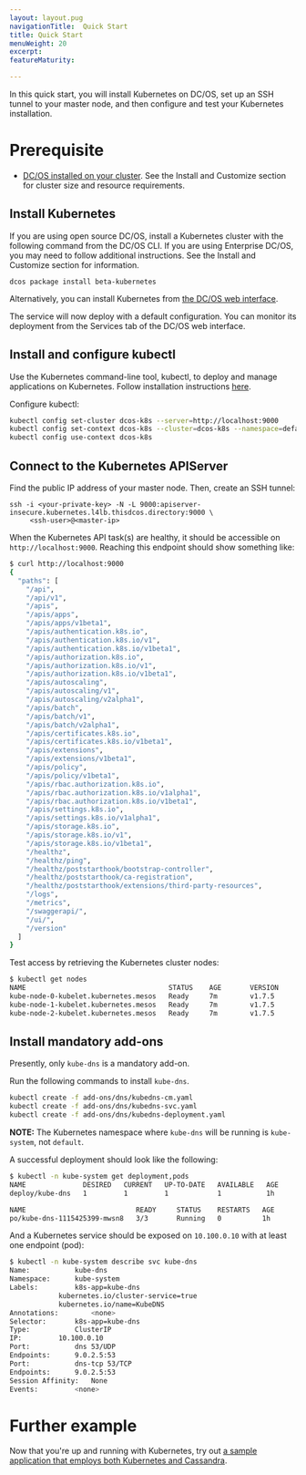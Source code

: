 ```yaml
---
layout: layout.pug
navigationTitle:  Quick Start
title: Quick Start
menuWeight: 20
excerpt:
featureMaturity:

---
```


In this quick start, you will install Kubernetes on DC/OS, set up an SSH tunnel to your master node, and then configure and test your Kubernetes installation.

# Prerequisite

- [DC/OS installed on your cluster](/1.10/installing/). See the Install and Customize section for cluster size and resource requirements.

## Install Kubernetes

If you are using open source DC/OS, install a Kubernetes cluster with the following command from the DC/OS CLI. If you are using Enterprise DC/OS, you may need to follow additional instructions. See the Install and Customize section for information.

```shell
dcos package install beta-kubernetes
```

Alternatively, you can install Kubernetes from [the DC/OS web interface](/latest/usage/webinterface/).

The service will now deploy with a default configuration. You can monitor its deployment from the Services tab of the DC/OS web interface.

## Install and configure kubectl

Use the Kubernetes command-line tool, kubectl, to deploy and manage applications on Kubernetes. Follow installation instructions [here](https://kubernetes.io/docs/tasks/tools/install-kubectl/).

Configure kubectl:

```bash
kubectl config set-cluster dcos-k8s --server=http://localhost:9000
kubectl config set-context dcos-k8s --cluster=dcos-k8s --namespace=default
kubectl config use-context dcos-k8s
```

## Connect to the Kubernetes APIServer

Find the public IP address of your master node. Then, create an SSH tunnel:

```
ssh -i <your-private-key> -N -L 9000:apiserver-insecure.kubernetes.l4lb.thisdcos.directory:9000 \
     <ssh-user>@<master-ip>
```

When the Kubernetes API task(s) are healthy, it should be accessible on `http://localhost:9000`. Reaching this endpoint should show something like:

```bash
$ curl http://localhost:9000
{
  "paths": [
    "/api",
    "/api/v1",
    "/apis",
    "/apis/apps",
    "/apis/apps/v1beta1",
    "/apis/authentication.k8s.io",
    "/apis/authentication.k8s.io/v1",
    "/apis/authentication.k8s.io/v1beta1",
    "/apis/authorization.k8s.io",
    "/apis/authorization.k8s.io/v1",
    "/apis/authorization.k8s.io/v1beta1",
    "/apis/autoscaling",
    "/apis/autoscaling/v1",
    "/apis/autoscaling/v2alpha1",
    "/apis/batch",
    "/apis/batch/v1",
    "/apis/batch/v2alpha1",
    "/apis/certificates.k8s.io",
    "/apis/certificates.k8s.io/v1beta1",
    "/apis/extensions",
    "/apis/extensions/v1beta1",
    "/apis/policy",
    "/apis/policy/v1beta1",
    "/apis/rbac.authorization.k8s.io",
    "/apis/rbac.authorization.k8s.io/v1alpha1",
    "/apis/rbac.authorization.k8s.io/v1beta1",
    "/apis/settings.k8s.io",
    "/apis/settings.k8s.io/v1alpha1",
    "/apis/storage.k8s.io",
    "/apis/storage.k8s.io/v1",
    "/apis/storage.k8s.io/v1beta1",
    "/healthz",
    "/healthz/ping",
    "/healthz/poststarthook/bootstrap-controller",
    "/healthz/poststarthook/ca-registration",
    "/healthz/poststarthook/extensions/third-party-resources",
    "/logs",
    "/metrics",
    "/swaggerapi/",
    "/ui/",
    "/version"
  ]
}
```

Test access by retrieving the Kubernetes cluster nodes:
```bash
$ kubectl get nodes
NAME                                   STATUS    AGE       VERSION
kube-node-0-kubelet.kubernetes.mesos   Ready     7m        v1.7.5
kube-node-1-kubelet.kubernetes.mesos   Ready     7m        v1.7.5
kube-node-2-kubelet.kubernetes.mesos   Ready     7m        v1.7.5
```
## Install mandatory add-ons

Presently, only `kube-dns` is a mandatory add-on.

Run the following commands to install `kube-dns`.

```bash
kubectl create -f add-ons/dns/kubedns-cm.yaml
kubectl create -f add-ons/dns/kubedns-svc.yaml
kubectl create -f add-ons/dns/kubedns-deployment.yaml
```

**NOTE:** The Kubernetes namespace where `kube-dns` will be running is `kube-system`, not `default`.

A successful deployment should look like the following:
```bash
$ kubectl -n kube-system get deployment,pods
NAME              DESIRED   CURRENT   UP-TO-DATE   AVAILABLE   AGE
deploy/kube-dns   1         1         1            1           1h

NAME                           READY     STATUS    RESTARTS   AGE
po/kube-dns-1115425399-mwsn8   3/3       Running   0          1h
```

And a Kubernetes service should be exposed on `10.100.0.10` with at least one endpoint (pod):

```bash
$ kubectl -n kube-system describe svc kube-dns
Name:			kube-dns
Namespace:		kube-system
Labels:			k8s-app=kube-dns
			kubernetes.io/cluster-service=true
			kubernetes.io/name=KubeDNS
Annotations:		<none>
Selector:		k8s-app=kube-dns
Type:			ClusterIP
IP:			10.100.0.10
Port:			dns	53/UDP
Endpoints:		9.0.2.5:53
Port:			dns-tcp	53/TCP
Endpoints:		9.0.2.5:53
Session Affinity:	None
Events:			<none>
```

# Further example

Now that you're up and running with Kubernetes, try out [a sample application that employs both Kubernetes and Cassandra](https://github.com/mesosphere/dcos-kubernetes-quickstart/blob/master/examples/os-detector/os-detector.md).
